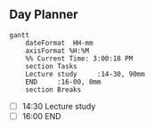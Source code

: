 ## Day Planner
```mermaid
gantt
    dateFormat  HH-mm
    axisFormat %H:%M
    %% Current Time: 3:00:18 PM
    section Tasks
    Lecture study     :14-30, 90mm
    END     :16-00, 0mm
    section Breaks

```

- [ ] 14:30 Lecture study
- [ ] 16:00 END